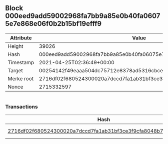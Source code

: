 ## Block 000eed9add59002968fa7bb9a85e0b40fa06075e7e868e06f0b2b15bf19efff9

Attribute | Value
--- | ---
Height | 39026
Hash | 000eed9add59002968fa7bb9a85e0b40fa06075e7e868e06f0b2b15bf19efff9
Timestamp | 2021-04-25T02:36:49+00:00
Target | 00254142f49eaaa504dc75712e8378ad5316cbcead634704b3734b6271167cc4
Merke root | 2716df02f680524300020a7dccd7fa1ab31bf3ce3f9cfa8048b75682a253d9fd
Nonce | 2715332597

```

```

### Transactions

Hash | Amount
--- | ---
[2716df02f680524300020a7dccd7fa1ab31bf3ce3f9cfa8048b75682a253d9fd](2716df02f680524300020a7dccd7fa1ab31bf3ce3f9cfa8048b75682a253d9fd.md) | 10.00000000 SKEPTI 
